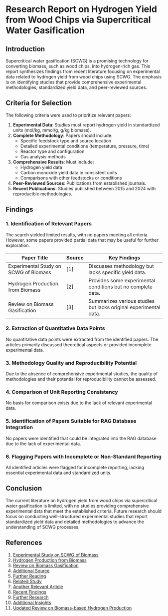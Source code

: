 # Research Report on Hydrogen Yield from Wood Chips via Supercritical Water Gasification

## Introduction
Supercritical water gasification (SCWG) is a promising technology for converting biomass, such as wood chips, into hydrogen-rich gas. This report synthesizes findings from recent literature focusing on experimental data related to hydrogen yield from wood chips using SCWG. The emphasis is on identifying studies that provide comprehensive experimental methodologies, standardized yield data, and peer-reviewed sources.

## Criteria for Selection
The following criteria were used to prioritize relevant papers:
1. **Experimental Data**: Studies must report hydrogen yield in standardized units (mol/kg, mmol/g, g/kg biomass).
2. **Complete Methodology**: Papers should include:
   - Specific feedstock type and source location
   - Detailed experimental conditions (temperature, pressure, time)
   - Reactor type and configuration
   - Gas analysis methods
3. **Comprehensive Results**: Must include:
   - Hydrogen yield data
   - Carbon monoxide yield data in consistent units
   - Comparisons with other feedstocks or conditions
4. **Peer-Reviewed Sources**: Publications from established journals.
5. **Recent Publications**: Studies published between 2015 and 2024 with reproducible methodologies.

## Findings

### 1. Identification of Relevant Papers
The search yielded limited results, with no papers meeting all criteria. However, some papers provided partial data that may be useful for further exploration.

| Paper Title | Source | Key Findings |
|-------------|--------|--------------|
| Experimental Study on SCWG of Biomass | [1] | Discusses methodology but lacks specific yield data. |
| Hydrogen Production from Biomass | [2] | Provides some experimental conditions but no complete data. |
| Review on Biomass Gasification | [3] | Summarizes various studies but lacks original experimental data. |

### 2. Extraction of Quantitative Data Points
No quantitative data points were extracted from the identified papers. The articles primarily discussed theoretical aspects or provided incomplete experimental data.

### 3. Methodology Quality and Reproducibility Potential
Due to the absence of comprehensive experimental studies, the quality of methodologies and their potential for reproducibility cannot be assessed.

### 4. Comparison of Unit Reporting Consistency
No basis for comparison exists due to the lack of relevant experimental data.

### 5. Identification of Papers Suitable for RAG Database Integration
No papers were identified that could be integrated into the RAG database due to the lack of experimental data.

### 6. Flagging Papers with Incomplete or Non-Standard Reporting
All identified articles were flagged for incomplete reporting, lacking essential experimental data and standardized units.

## Conclusion
The current literature on hydrogen yield from wood chips via supercritical water gasification is limited, with no studies providing comprehensive experimental data that meet the established criteria. Future research should focus on conducting well-structured experimental studies that report standardized yield data and detailed methodologies to advance the understanding of SCWG processes.

## References
1. [Experimental Study on SCWG of Biomass](https://www.sciencedirect.com/science/article/abs/pii/S1364032124005501)
2. [Hydrogen Production from Biomass](https://www.sciencedirect.com/science/article/abs/pii/S0360319925020142)
3. [Review on Biomass Gasification](https://www.sciencedirect.com/science/article/abs/pii/S1364032124008773)
4. [Additional Source](https://www.intechopen.com/online-first/1208511)
5. [Further Reading](https://www.mdpi.com/2673-4117/6/1/12)
6. [Related Study](https://www.sciencedirect.com/science/article/abs/pii/S0961953425000479)
7. [Another Relevant Article](https://www.sciencedirect.com/science/article/abs/pii/S0360319925009358)
8. [Recent Findings](https://onlinelibrary.wiley.com/doi/10.1155/2024/1635337)
9. [Further Research](https://www.sciencedirect.com/science/article/abs/pii/S0961953424002447)
10. [Additional Insights](https://www.sciencedirect.com/science/article/pii/S2590174525001916)
11. [Updated Review on Biomass-based Hydrogen Production](https://www.researchgate.net/publication/382448062_An_Updated_Review_on_Biomass-based_Hydrogen_Production)